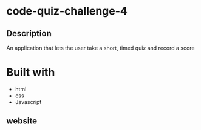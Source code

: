 # code-quiz-challenge-4

## Description
An application that lets the user take a short, timed quiz and record a score

# Built with
* html
* css
* Javascript

## website 
